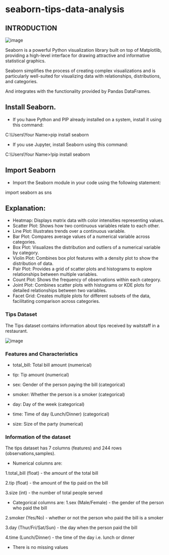 # seaborn-tips-data-analysis
## INTRODUCTION

![image](https://github.com/user-attachments/assets/e59d6856-34f6-4141-b7f8-f41cacaa76a2)

Seaborn is a powerful Python visualization library built on top of Matplotlib, providing a high-level interface for drawing attractive and informative statistical graphics.

Seaborn simplifies the process of creating complex visualizations and is particularly well-suited for visualizing data with relationships, distributions, and categories.

And integrates with the functionality provided by Pandas DataFrames.
## Install Seaborn.
* If you have Python and PIP already installed on a system, install it using this command:

C:\Users\Your Name>pip install seaborn

* If you use Jupyter, install Seaborn using this command:

C:\Users\Your Name>!pip install seaborn
## Import Seaborn
* Import the Seaborn module in your code using the following statement:

import seaborn as sns

## Explanation:
* Heatmap: Displays matrix data with color intensities representing values.
* Scatter Plot: Shows how two continuous variables relate to each other.
* Line Plot: Illustrates trends over a continuous variable.
* Bar Plot: Compares average values of a numerical variable across categories.
* Box Plot: Visualizes the distribution and outliers of a numerical variable by category.
* Violin Plot: Combines box plot features with a density plot to show the distribution of data.
* Pair Plot: Provides a grid of scatter plots and histograms to explore relationships between multiple variables.
* Count Plot: Shows the frequency of observations within each category.
* Joint Plot: Combines scatter plots with histograms or KDE plots for detailed relationships between two variables.
* Facet Grid: Creates multiple plots for different subsets of the data, facilitating comparison across categories.

### Tips Dataset
The Tips dataset contains information about tips received by waitstaff in a restaurant.

![image](https://github.com/user-attachments/assets/43e1c448-f76c-4003-8ba1-8d62bc1b0e96)


### Features and Characteristics
* total_bill: Total bill amount (numerical)

* tip: Tip amount (numerical)

* sex: Gender of the person paying the bill (categorical)

* smoker: Whether the person is a smoker (categorical)

* day: Day of the week (categorical)

* time: Time of day (Lunch/Dinner) (categorical)

* size: Size of the party (numerical)

### Information of the dataset
The tips dataset has 7 columns (features) and 244 rows (observations,samples).

* Numerical columns are:

1.total_bill (float) - the amount of the total bill

2.tip (float) - the amount of the tip paid on the bill

3.size (int) - the number of total people served

* Categorical columns are:
1.sex (Male/Female) - the gender of the person who paid the bill

2.smoker (Yes/No) - whether or not the person who paid the bill is a smoker

3.day (Thur/Fri/Sat/Sun) - the day when the person paid the bill

4.time (Lunch/Dinner) - the time of the day i.e. lunch or dinner

* There is no missing values
